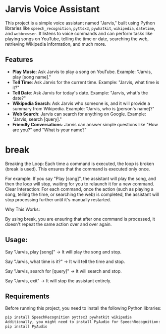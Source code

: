 # Jarvis Voice Assistant

This project is a simple voice assistant named "Jarvis," built using Python libraries like `speech_recognition`, `pyttsx3`, `pywhatkit`, `wikipedia`, `datetime`, and `webbrowser`. It listens to voice commands and can perform tasks like playing songs on YouTube, telling the time or date, searching the web, retrieving Wikipedia information, and much more.

## Features

- **Play Music**: Ask Jarvis to play a song on YouTube. Example: "Jarvis, play [song name]."
- **Tell Time**: Ask Jarvis for the current time. Example: "Jarvis, what time is it?"
- **Tell Date**: Ask Jarvis for today's date. Example: "Jarvis, what's the date?"
- **Wikipedia Search**: Ask Jarvis who someone is, and it will provide a summary from Wikipedia. Example: "Jarvis, who is [person's name]?"
- **Web Search**: Jarvis can search for anything on Google. Example: "Jarvis, search [query]."
- **Friendly Conversations**: Jarvis can answer simple questions like "How are you?" and "What is your name?"

# break
Breaking the Loop: Each time a command is executed, the loop is broken (break is used). This ensures that the command is executed only once.

For example: If you say "Play [song]", the assistant will play the song, and then the loop will stop, waiting for you to relaunch it for a new command.
Clear Interaction: For each command, once the action (such as playing a song, telling the time, or searching the web) is completed, the assistant will stop processing further until it's manually restarted.

Why This Works:

By using break, you are ensuring that after one command is processed, it doesn't repeat the same action over and over again.

## Usage:
Say "Jarvis, play [song]" → It will play the song and stop.

Say "Jarvis, what time is it?" → It will tell the time and stop.

Say "Jarvis, search for [query]" → It will search and stop.

Say "Jarvis, exit" → It will stop the assistant entirely.

## Requirements

Before running this project, you need to install the following Python libraries:

```bash
pip install SpeechRecognition pyttsx3 pywhatkit wikipedia
Additionally, you might need to install PyAudio for SpeechRecognition:
pip install PyAudio
